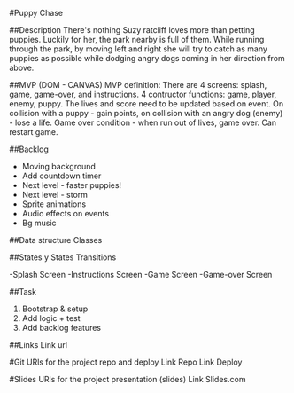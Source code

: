 #Puppy Chase

##Description
There's nothing Suzy ratcliff loves more than petting puppies. Luckily for her, the park nearby is full of them.
While running through the park, by moving left and right she will try to catch as many puppies as possible while dodging angry dogs coming
in her direction from above.

##MVP (DOM - CANVAS)
MVP definition: There are 4 screens: splash, game, game-over, and instructions.
4 contructor functions: game, player, enemy, puppy.
The lives and score need to be updated based on event.
On collision with a puppy - gain points, on collision with an angry dog (enemy) - lose a life.
Game over condition - when run out of lives, game over.
Can restart game.

##Backlog
- Moving background
- Add countdown timer
- Next level - faster puppies!
- Next level - storm
- Sprite animations
- Audio effects on events
- Bg music

##Data structure
Classes 

##States y States Transitions

-Splash Screen
-Instructions Screen
-Game Screen
-Game-over Screen


##Task
1. Bootstrap & setup
2. Add logic + test
3. Add backlog features

##Links
Link url

#Git
URls for the project repo and deploy Link Repo Link Deploy

#Slides
URls for the project presentation (slides) Link Slides.com